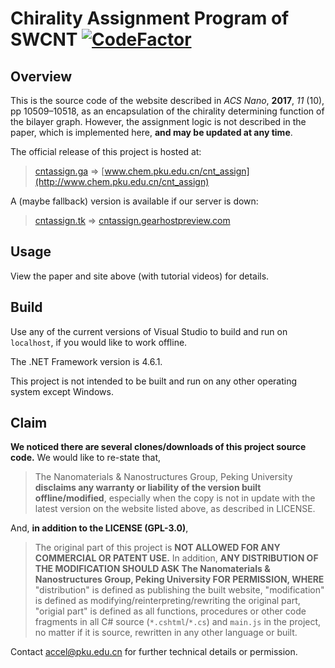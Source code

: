 # Chirality Assignment Program of SWCNT [![CodeFactor](https://www.codefactor.io/repository/github/visualer/ntassign/badge)](https://www.codefactor.io/repository/github/visualer/ntassign)

## Overview

This is the source code of the website described in _ACS Nano_, **2017**, _11_ (10), pp 10509–10518, as an encapsulation of the chirality determining function of the bilayer graph. However, the assignment logic is not described in the paper, which is implemented here, **and may be updated at any time**.

The official release of this project is hosted at:

> [cntassign.ga](http://cntassign.ga) => [www.chem.pku.edu.cn/cnt_assign](http://www.chem.pku.edu.cn/cnt_assign)

A (maybe fallback) version is available if our server is down:

> [cntassign.tk](http://cntassign.tk) => [cntassign.gearhostpreview.com](http://cntassign.gearhostpreview.com)

## Usage

View the paper and site above (with tutorial videos) for details.

## Build

Use any of the current versions of Visual Studio to build and run on `localhost`, if you would like to work offline.

The .NET Framework version is 4.6.1.

This project is not intended to be built and run on any other operating system except Windows.

## Claim

**We noticed there are several clones/downloads of this project source code.** We would like to re-state that, 

> The Nanomaterials & Nanostructures Group, Peking University **disclaims any warranty or liability of the version built offline/modified**, especially when the copy is not in update with the latest version on the website listed above, as described in LICENSE.

And, **in addition to the LICENSE (GPL-3.0)**,

> The original part of this project is **NOT ALLOWED FOR ANY COMMERCIAL OR PATENT USE.** In addition, **ANY DISTRIBUTION OF THE MODIFICATION SHOULD ASK The Nanomaterials & Nanostructures Group, Peking University FOR PERMISSION, WHERE** "distribution" is defined as publishing the built website, "modification" is defined as modifying/reinterpreting/rewriting the original part, "origial part" is defined as all functions, procedures or other code fragments in all C# source (`*.cshtml`/`*.cs`) and `main.js` in the project, no matter if it is source, rewritten in any other language or built.

Contact accel@pku.edu.cn for further technical details or permission.
